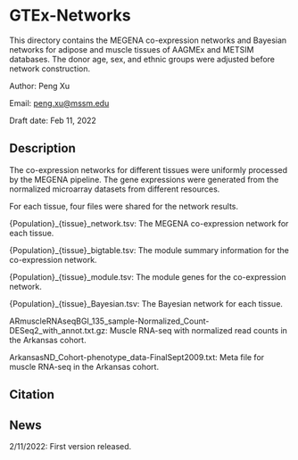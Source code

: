 # GTEx-Networks

This directory contains the MEGENA co-expression networks and Bayesian networks for adipose and muscle tissues of AAGMEx and METSIM databases. The donor age, sex, and ethnic groups were adjusted before network construction. 

Author: Peng Xu

Email: peng.xu@mssm.edu

Draft date: Feb 11, 2022

## Description

The co-expression networks for different tissues were uniformly processed by the MEGENA pipeline. The gene expressions were generated from the normalized microarray datasets from different resources. 

For each tissue, four files were shared for the network results.

{Population}_{tissue}_network.tsv: The MEGENA co-expression network for each tissue.

{Population}_{tissue}_bigtable.tsv: The module summary information for the co-expression network.

{Population}_{tissue}_module.tsv: The module genes for the co-expression network.

{Population}_{tissue}_Bayesian.tsv: The Bayesian network for each tissue.

ARmuscleRNAseqBGI_135_sample-Normalized_Count-DESeq2_with_annot.txt.gz: Muscle RNA-seq with normalized read counts in the Arkansas cohort.

ArkansasND_Cohort-phenotype_data-FinalSept2009.txt: Meta file for muscle RNA-seq in the Arkansas cohort.

## Citation

## News

2/11/2022: First version released.

